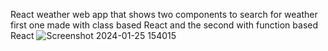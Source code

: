 React weather web app that shows two components to search for weather first one made with class based React and the second with function based React
![Screenshot 2024-01-25 154015](https://github.com/hamzi-haidar/Based-Weather/assets/132144627/73da42be-becb-4996-b0b2-5b478f6b3bf5)
